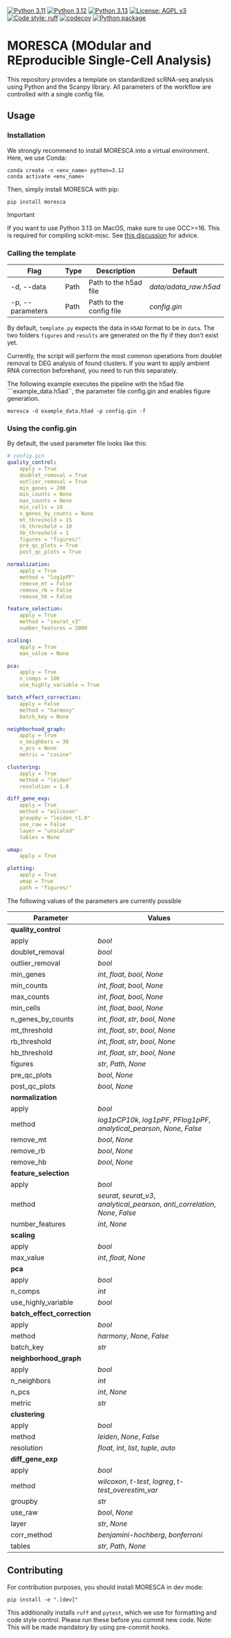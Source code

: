 [![Python 3.11](https://img.shields.io/badge/python-3.11-blue.svg)](https://www.python.org/downloads/release/python-3119/)
[![Python 3.12](https://img.shields.io/badge/python-3.12-blue.svg)](https://www.python.org/downloads/release/python-3128/)
[![Python 3.13](https://img.shields.io/badge/python-3.13-blue.svg)](https://www.python.org/downloads/release/python-3130/)
[![License: AGPL v3](https://img.shields.io/badge/License-AGPL%20v3-blue.svg)](https://www.gnu.org/licenses/agpl-3.0)
[![Code style: ruff](https://img.shields.io/badge/code%20style-ruff-red)](https://github.com/astral-sh/ruff)
[![codecov](https://codecov.io/gh/claassenlab/MORESCA/branch/main/graph/badge.svg?token=WHUCNFSPJF)](https://codecov.io/gh/claassenlab/MORESCA)
[![Python package](https://github.com/claassenlab/MORESCA/actions/workflows/python-package.yml/badge.svg)](https://github.com/claassenlab/MORESCA/actions/workflows/python-package.yml)


# MORESCA (MOdular and REproducible Single-Cell Analysis)

This repository provides a template  on standardized scRNA-seq analysis using Python and the Scanpy library. All parameters of the workflow are controlled with a single config file.

## Usage

### Installation

We strongly recommend to install MORESCA into a virtual environment. Here, we use Conda:

    conda create -n <env_name> python=3.12
    conda activate <env_name>

Then, simply install MORESCA with pip:

    pip install moresca

> [!IMPORTANT]
> If you want to use Python 3.13 on MacOS, make sure to use GCC>=16. This is required for compiling scikit-misc. See [this discussion](https://stackoverflow.com/questions/48174684/fortran-codes-wont-compile-on-mac-with-gfortran) for advice.

### Calling the template

| Flag | Type | Description | Default |
| - | -  | - | - |
| -d, --data | Path | Path to the h5ad file | *data/adata_raw.h5ad*
| -p, --parameters | Path | Path to the config file | *config.gin* |

By default, ```template.py``` expects the data in ```H5AD``` format to be in ```data```. The two folders ```figures``` and ```results``` are generated on the fly if they don't exist yet.

Currently, the script will perform the most common operations from doublet removal to DEG analysis of found clusters. If you want to apply ambient RNA correction beforehand, you need to run this separately.

The following example executes the pipeline with the h5ad file ```example_data.h5ad``, the parameter file config.gin and enables figure generation.

```moresca -d example_data.h5ad -p config.gin -f```

### Using the config.gin

By default, the used parameter file looks like this:

``` yml
# config.gin
quality_control:
    apply = True
    doublet_removal = True
    outlier_removal = True
    min_genes = 200
    min_counts = None
    max_counts = None
    min_cells = 10
    n_genes_by_counts = None
    mt_threshold = 15
    rb_threshold = 10
    hb_threshold = 1
    figures = "figures/"
    pre_qc_plots = True
    post_qc_plots = True

normalization:
    apply = True
    method = "log1pPF"
    remove_mt = False
    remove_rb = False
    remove_hb = False

feature_selection:
    apply = True
    method = "seurat_v3"
    number_features = 2000

scaling:
    apply = True
    max_value = None

pca:
    apply = True
    n_comps = 100
    use_highly_variable = True

batch_effect_correction:
    apply = False
    method = "harmony"
    batch_key = None

neighborhood_graph:
    apply = True
    n_neighbors = 30
    n_pcs = None
    metric = "cosine"

clustering:
    apply = True
    method = "leiden"
    resolution = 1.0

diff_gene_exp:
    apply = True
    method = "wilcoxon"
    groupby = "leiden_r1.0"
    use_raw = False
    layer = "unscaled"
    tables = None

umap:
    apply = True

plotting:
    apply = True
    umap = True
    path = "figures/"
  ```

The following values of the parameters are currently possible

| Parameter | Values |
| - | - |
| **quality_control** | |
| apply | *bool* |
| doublet_removal | *bool* |
| outlier_removal | *bool* |
| min_genes | *int*, *float*, *bool*, *None* |
| min_counts | *int*, *float*, *bool*, *None* |
| max_counts | *int*, *float*, *bool*, *None* |
| min_cells | *int*, *float*, *bool*, *None* |
| n_genes_by_counts | *int*, *float*, *str*, *bool*, *None* |
| mt_threshold | *int*, *float*, *str*, *bool*, *None* |
| rb_threshold | *int*, *float*, *str*, *bool*, *None* |
| hb_threshold | *int*, *float*, *str*, *bool*, *None* |
| figures | *str*, *Path*, *None* |
| pre_qc_plots | *bool*, *None* |
| post_qc_plots | *bool*, *None* |
| **normalization** | |
| apply | *bool* |
| method | *log1pCP10k*, *log1pPF*, *PFlog1pPF*, *analytical_pearson*, *None*, *False* |
| remove_mt | *bool*, *None* |
| remove_rb | *bool*, *None* |
| remove_hb | *bool*, *None* |
| **feature_selection** | |
| apply | *bool* |
| method | *seurat*, *seurat_v3*, *analytical_pearson*, *anti_correlation*, *None*, *False* |
| number_features | *int*, *None* |
| **scaling** | |
| apply | *bool* |
| max_value | *int*, *float*, *None* |
| **pca** | |
| apply | *bool* |
| n_comps | *int* |
| use_highly_variable | *bool* |
| **batch_effect_correction** | |
| apply | *bool* |
| method | *harmony*, *None*, *False* |
| batch_key | *str* |
| **neighborhood_graph** | |
| apply | *bool* |
| n_neighbors | *int* |
| n_pcs | *int*, *None* |
| metric | *str* |
| **clustering** | |
| apply | *bool* |
| method | *leiden*, *None*, *False* |
| resolution | *float*, *int*, *list*, *tuple*, *auto* |
| **diff_gene_exp** | |
| apply | *bool* |
| method | *wilcoxon*, *t-test*, *logreg*, *t-test_overestim_var* |
| groupby | *str* |
| use_raw | *bool*, *None* |
| layer | *str*, *None* |
| corr_method | *benjamini-hochberg*, *bonferroni* |
| tables | *str*, *Path*, *None* |

## Contributing

For contribution purposes, you should install MORESCA in dev mode:

    pip install -e ".[dev]"

This additionally installs `ruff` and `pytest`, which we use for formatting and code style control. Please run these before you commit new code.
Note: This will be made mandatory by using pre-commit hooks.
